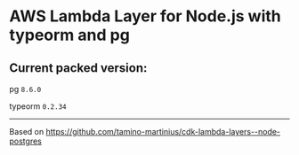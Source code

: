 # AWS Lambda Layer for Node.js with typeorm and pg

## Current packed version:

pg `8.6.0`

typeorm `0.2.34`

---

Based on https://github.com/tamino-martinius/cdk-lambda-layers--node-postgres
